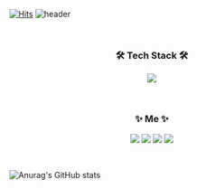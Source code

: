 [![Hits](https://hits.seeyoufarm.com/api/count/incr/badge.svg?url=https%3A%2F%2Fgithub.com%2FKkeunyoung&count_bg=%23A16DDD&title_bg=%235C5A5A&icon=github.svg&icon_color=%23E7E7E7&title=hits&edge_flat=true)](https://hits.seeyoufarm.com) 
![header](https://capsule-render.vercel.app/api?type=soft&color=DCCCFB&height=150&section=header&text=keunyoungKim&fontSize=70&animation=twinkling) 

<br>

<h3 align="center">🛠 Tech Stack 🛠</h3>
<p align="center">
<img src="https://img.shields.io/badge/Python-3766AB?style=flat-square&logo=Python&logoColor=white"/></a>  
</p>    

<br>

<h3 align="center">✨ Me ✨</h3>  
<p align="center">
<a href="https://www.naver.com" target="_blank"><img src="https://img.shields.io/badge/Notion-000000?style=flat-square&logo=Notion&logoColor=FFFFFF"/></a>
<a href="https://www.youtube.com" target="_blank"><img src="https://img.shields.io/badge/Youtube-ff0000?style=flat-square&logo=youtube&logoColor=FFFFFF"/></a>
<a href="https://www.instagram.com" target="_blank"><img src="https://img.shields.io/badge/Instagram-dd2a7b?style=flat-square&logo=instagram&logoColor=FFFFFF"/></a>
<a href="https://www.naver.com" target="_blank"><img src="https://img.shields.io/badge/Email-308F11?style=flat-square&logo=Minutemailer&logoColor=FFFFFF"/></a>
</p>   
   
<br>


![Anurag's GitHub stats](https://github-readme-stats.vercel.app/api?username=Kkeunyoung&show_icons=true&theme=buefy )

 
<!--
### Hi there 👋 

**Kkeunyoung/Kkeunyoung** is a ✨ _special_ ✨ repository because its `README.md` (this file) appears on your GitHub profile.

** 본문에 뱃지 넣는 양식
<a href="버튼을 눌렀을 때 이동할 링크" target="_blank"><img src="https://img.shields.io/badge/뱃지레이블-배경색?style=뱃지모양&logo=로고&logoColor=로고색상"/></a>

** stat theme 참고 링크
https://github.com/anuraghazra/github-readme-stats/blob/master/themes/README.md

Here are some ideas to get you started:

- 🔭 I’m currently working on ...
- 🌱 I’m currently learning ...
- 👯 I’m looking to collaborate on ...
- 🤔 I’m looking for help with ...
- 💬 Ask me about ...
- 📫 How to reach me: ...
- 😄 Pronouns: ...
- ⚡ Fun fact: ...
-->
